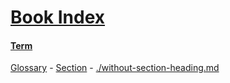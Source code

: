 # [Book Index](#book-index)

#### [Term](#term)  
  
[Glossary][1] - [Section][2] - [./without-section-heading.md][3]

[1]: ./glossary.md#term "GIVEN a term 'Term' AND a document with a heading 'Section' AND the term is mentioned in that section
THEN in the index the term MUST be linked with a path './with-section-heading.md#section' AND a link label 'Section'."

[2]: ./with-section-heading.md#section

[3]: ./without-section-heading.md
